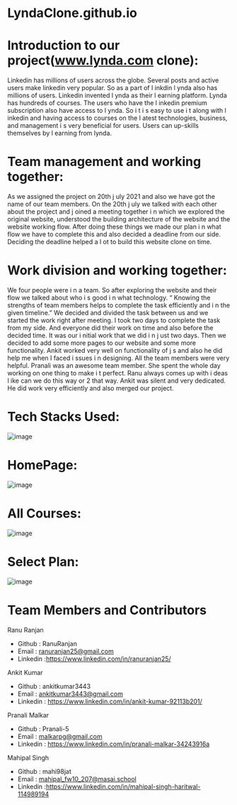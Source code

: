 # LyndaClone.github.io
# Introduction to our project(www.lynda.com clone):

Linkedin has millions of users across the globe. Several posts and active users make
linkedin very popular. So as a part of l inkdin l ynda also has millions of users. Linkedin
invented l ynda as their l earning platform. Lynda has hundreds of courses. The users who
have the l inkedin premium subscription also have access to l ynda. So i t i s easy to use i t
along with l inkedin and having access to courses on the l atest technologies, business, and
management i s very beneficial for users. Users can up-skills themselves by l earning from
lynda.


# Team management and working together:

As we assigned the project on 20th j uly 2021 and also we have got the name of our team
members. On the 20th j uly we talked with each other about the project and j oined a
meeting together i n which we explored the original website, understood the building
architecture of the website and the website working flow. After doing these things we made
our plan i n what flow we have to complete this and also decided a deadline from our side.
Deciding the deadline helped a l ot to build this website clone on time.

# Work division and working together:

We four people were i n a team. So after exploring the website and their flow we talked
about who i s good i n what technology. “ Knowing the strengths of team members helps to
complete the task efficiently and i n the given timeline.” We decided and divided the task
between us and we started the work right after meeting. I took two days to complete the
task from my side. And everyone did their work on time and also before the decided time.
It was our i nitial work that we did i n j ust two days. Then we decided to add some more
pages to our website and some more functionality. Ankit worked very well on functionality
of j s and also he did help me when I faced i ssues i n designing. All the team members were
very helpful. Pranali was an awesome team member. She spent the whole day working on
one thing to make i t perfect. Ranu always comes up with i deas l ike can we do this way or
2
that way. Ankit was silent and very dedicated. He did work very efficiently and also merged
our project.

# Tech Stacks Used:
![image](https://user-images.githubusercontent.com/53153822/130080498-1434ceba-27f4-4587-96ce-b9d9a4a0d095.png)

# HomePage:
![image](https://user-images.githubusercontent.com/53153822/130081521-bce719ff-5406-4638-817e-2f64113bac85.png)


# All Courses:
![image](https://user-images.githubusercontent.com/53153822/130081241-cce4746f-9396-49f9-8c08-d92c63deb0f4.png)

# Select Plan:
![image](https://user-images.githubusercontent.com/53153822/130081002-05bf27a9-e099-4a4d-88b3-3a209e6e29b0.png)

# Team Members and Contributors
Ranu Ranjan
* Github : RanuRanjan
* Email :  ranuranjan25@gmail.com 
* Linkedin :https://www.linkedin.com/in/ranuranjan25/

Ankit Kumar
* Github : ankitkumar3443
* Email : ankitkumar3443@gmail.com
* Linkedin : https://www.linkedin.com/in/ankit-kumar-92113b201/

Pranali Malkar
* Github : Pranali-5
* Email :  malkarpg@gmail.com
* Linkedin :  https://www.linkedin.com/in/pranali-malkar-34243916a

Mahipal Singh 
* Github : mahi98jat
* Email : mahipal_fw10_207@masai.school
* Linkedin :https://www.linkedin.com/in/mahipal-singh-haritwal-114989194






